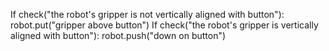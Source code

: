  

If check("the robot's gripper is not vertically aligned with button"):
    robot.put("gripper above button")
If check("the robot's gripper is vertically aligned with button"):
    robot.push("down on button")